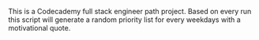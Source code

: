This is a Codecademy full stack engineer path project. Based on every run this script will generate a random priority list for every weekdays with a motivational quote.